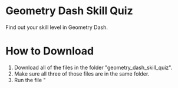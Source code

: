 # Geometry Dash Skill Quiz
Find out your skill level in Geometry Dash.

# How to Download
1. Download all of the files in the folder "geometry_dash_skill_quiz".
2. Make sure all three of those files are in the same folder.
3. Run the file "

